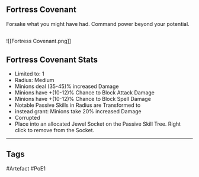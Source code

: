 ## Fortress Covenant
Forsake what you might have had.
Command power beyond your potential.
##
![[Fortress Covenant.png]]
## Fortress Covenant Stats
- Limited to: 1
- Radius: Medium
- Minions deal (35-45)% increased Damage
- Minions have +(10-12)% Chance to Block Attack Damage
- Minions have +(10-12)% Chance to Block Spell Damage
- Notable Passive Skills in Radius are Transformed to
- instead grant: Minions take 20% increased Damage
- Corrupted
- Place into an allocated Jewel Socket on the Passive Skill Tree. Right click to remove from the Socket.


---
## Tags
#Artefact
#PoE1